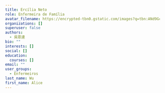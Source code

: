 ```yaml
---
title: Ercília Neto
role: Enfermeira de Família
avatar_filename: https://encrypted-tbn0.gstatic.com/images?q=tbn:ANd9GcR3c2QSkljaaax-hqhInw1F8W-AVAwv7OmM_w&usqp=CAU
organizations: []
superuser: false
authors:
  - 吳恩達
bio: ""
interests: []
social: []
education:
  courses: []
email: ""
user_groups:
  - Enfermeiros
last_name: Wu
first_name: Alice
---
```

